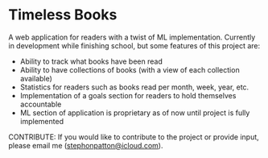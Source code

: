 # Timeless Books

A web application for readers with a twist of ML implementation.
Currently in development while finishing school, but some features of this project are:

- Ability to track what books have been read
- Ability to have collections of books (with a view of each collection available)
- Statistics for readers such as books read per month, week, year, etc.
- Implementation of a goals section for readers to hold themselves accountable
- ML section of application is proprietary as of now until project is fully implemented

CONTRIBUTE:
If you would like to contribute to the project or provide input, please email me (stephonpatton@icloud.com).
